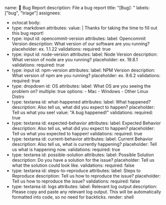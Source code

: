 name: 🐞 Bug Report
description: File a bug report
title: "[Bug]: "
labels: ["bug", "triage"]
assignees:
  - octocat
body:
  - type: markdown
    attributes:
      value: |
        Thanks for taking the time to fill out this bug report!
  - type: input
    id: opencommit-version
    attributes:
      label: Opencommit Version
      description: What version of our software are you running?
      placeholder: ex. 1.1.22
    validations:
      required: true
  - type: input
    id: node-version
    attributes:
      label: Node Version
      description: What version of node are you running?
      placeholder: ex. 19.8.1
    validations:
      required: true
  - type: input
    id: npm-version
    attributes:
      label: NPM Version
      description: What version of npm are you running?
      placeholder: ex. 9.6.2
    validations:
      required: true
  - type: dropdown
    id: OS
    attributes:
      label: What OS are you seeing the problem on?
      multiple: true
      options:
        - Mac
        - Windows
        - Other Linux Distro
  - type: textarea
    id: what-happened
    attributes:
      label: What happened?
      description: Also tell us, what did you expect to happen?
      placeholder: Tell us what you see!
      value: "A bug happened!"
    validations:
      required: true
  - type: textarea
    id: expected-behavior
    attributes:
      label: Expected Behavior
      description: Also tell us, what did you expect to happen?
      placeholder: Tell us what you expected to happen!
    validations:
      required: true
  - type: textarea
    id: current-behavior
    attributes:
      label: Current Behavior
      description: Also tell us, what is currently happening?
      placeholder: Tell us what is happening now.
    validations:
      required: true
  - type: textarea
    id: possible-solution
    attributes:
      label: Possible Solution
      description: Do you have a solution for the issue?
      placeholder: Tell us what the solution could look like.
    validations:
      required: false
  - type: textarea
    id: steps-to-reproduce
    attributes:
      label: Steps to Reproduce
      description: Tell us how to reproduce the issue?
      placeholder: Tell us how to reproduce the issue?
    validations:
      required: false
  - type: textarea
    id: logs
    attributes:
      label: Relevant log output
      description: Please copy and paste any relevant log output. This will be automatically formatted into code, so no need for backticks.
      render: shell
